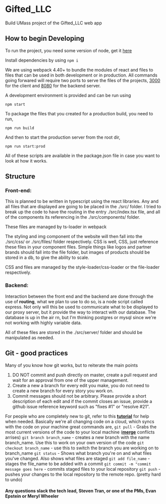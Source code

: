 # Gifted_LLC
Build UMass project of the Gifted_LLC web app

## How to begin Developing
To run the project, you need some version of node, get it [here](https://nodejs.org/en/)

Install dependencies by using `npm i`

We are using webpack 4.40+ to bundle the modules of react and files to files that can be used in both development or in production. All commands going forwared will require two ports to serve the files of the projects, [3000](http://localhost:3000/) for the client and [8080](http://localhost:3000/) for the backend server.

A development environment is provided and can be run using

`npm start`

To package the files that you created for a production build, you need to run, 

`npm run build`

And then to start the production server from the root dir,

`npm run start:prod`

All of these scripts are available in the package.json file in case you want to look at how it works.

## Structure
### Front-end: 
This is planned to be written in typescript using the react libraries. Any and all files that are displayed are going to be placed in the ./src/ folder. I tried to break up the code to have the routing in the entry ./src/index.tsx file, and all of the components its referencing in the ./src/components/ folder. 

These files are managed by ts-loader in webpack

The styling and img component of the website will then fall into the ./src/css/ or ./src/files/ folder respectively. CSS is well, CSS, just reference these files in your component files. Simple things like logos and partner brands should fall into the file folder, but images of products should be stored in a db, to give the ability to scale. 

CSS and files are managed by the style-loader/css-loader or the file-loader respectively.

### Backend:
Interaction between the front end and the backend are done through the use of **routing**, what we plan to use to do so, is a node script called express. Not only will this be used to communicate what to be displayed to our proxy server, but it provide the way to interact with our database. The database is up in the air rn, but I'm thinking postgres or mysql since we're not working with highly variable data.

All of these files are stored in the ./src/server/ folder and should be manipulated as needed.

## Git - good practices
Many of you know how git works, but to reiterate the main points
1) DO NOT commit and push directly on master, create a pull request and wait for an approval from one of the upper management.
2) Create a new a branch for every edit you make, you do not need to create a new branch for every story you work on. 
3) Commit messages should not be arbitrary. Please provide a short description of each edit and if the commit closes an issue, provide a github issue reference keyword such as "fixes #1" or "resolve #21". 

For people who are completely new to git, refer to this [**tutorial**](https://www.tutorialspoint.com/git/index.htm) for help when needed.
Basically we're all changing code on a cloud, which syncs with the code on your machine
great commands are,
`git pull` - Grabs the most current versions of the code to your local machine ([**merge**](https://stackoverflow.com/questions/38216541/visual-studio-code-how-to-resolve-merge-conflicts-with-git) conflicts arrises)
`git branch branch_name` - creates a new branch with the name branch_name. Use this to work on your own version of the code
`git checkout branch_name` - use this to switch the branch you are working on to branch_name
`git status` - Shows what branch you're on and what files you've changed. Also shows what files are staged
`git add file_name` - stages the file_name to be added with a commit
`git commit -m "commit message goes here` - commits staged files to your local repository
`git push` - pushes your changes to the local repository to the remote repo. (pretty hard to undo)

#### Any questions slack the tech lead, Steven Tran, or one of the PMs, Evan Epstein or Meryl Wheeler